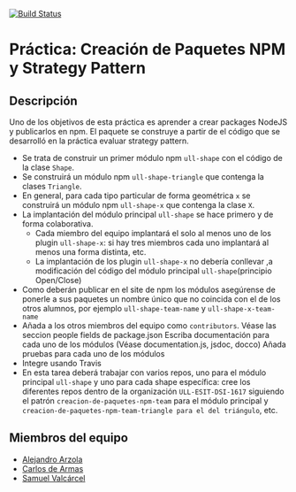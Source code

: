 [![Build Status](https://travis-ci.org/ULL-ESIT-DSI-1617/creacion-de-paquetes-npm-alejandro-carlos-samuel-35l2-p5.svg?branch=master)](https://travis-ci.org/ULL-ESIT-DSI-1617/creacion-de-paquetes-npm-alejandro-carlos-samuel-35l2-p5)

# Práctica: Creación de Paquetes NPM y Strategy Pattern

## Descripción

Uno de los objetivos de esta práctica es aprender a crear packages NodeJS y publicarlos en npm. El paquete se construye a partir de el código que se desarrolló en la práctica evaluar strategy pattern.

* Se trata de construir un primer módulo npm `ull-shape` con el código de la clase `Shape`.
* Se construirá un módulo npm `ull-shape-triangle` que contenga la clases `Triangle`.
* En general, para cada tipo particular de forma geométrica `x` se construirá un módulo npm `ull-shape-x` que contenga la clase `X`.
* La implantación del módulo principal `ull-shape` se hace primero y de forma colaborativa.
    * Cada miembro del equipo implantará el solo al menos uno de los plugin `ull-shape-x`: si hay tres miembros cada uno implantará al menos una forma distinta, etc.
    * La implantación de los plugin `ull-shape-x` no debería conllevar ,a modificación del código del módulo principal `ull-shape`(principio Open/Close)
* Como deberán publicar en el site de npm los módulos asegúrense de ponerle a sus paquetes un nombre único que no coincida con el de los otros alumnos, por ejemplo `ull-shape-team-name` y `ull-shape-x-team-name`
* Añada a los otros miembros del equipo como `contributors`. Véase las seccion people fields de package.json
Escriba documentación para cada uno de los módulos (Véase documentation.js, jsdoc, docco)
Añada pruebas para cada uno de los módulos
* Integre usando Travis
* En esta tarea deberá trabajar con varios repos, uno para el módulo principal `ull-shape` y uno para cada shape específica: cree los diferentes repos dentro de la organización `ULL-ESIT-DSI-1617` siguiendo el patrón `creacion-de-paquetes-npm-team` para el módulo principal y `creacion-de-paquetes-npm-team-triangle para el del triángulo`, etc.

## Miembros del equipo

* [Alejandro Arzola](http://aleag.github.io)
* [Carlos de Armas](http://alu0100816167.github.io)
* [Samuel Valcárcel](http://cosaca.github.io)

